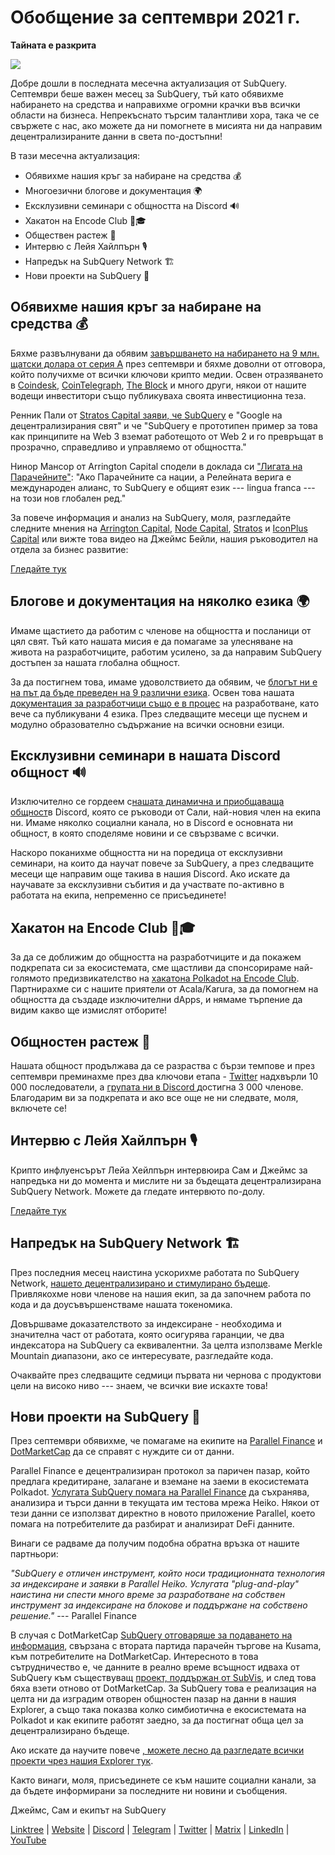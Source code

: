 # Обобщение за септември 2021 г.

**Тайната е разкрита**

![](https://miro.medium.com/max/700/1*nU7PnYFMR6MMBfccYE_Ujg.png)

Добре дошли в последната месечна актуализация от SubQuery. Септември беше важен месец за SubQuery, тъй като обявихме набирането на средства и направихме огромни крачки във всички области на бизнеса. Непрекъснато търсим талантливи хора, така че се свържете с нас, ако можете да ни помогнете в мисията ни да направим децентрализираните данни в света по-достъпни!

В тази месечна актуализация:

- Обявихме нашия кръг за набиране на средства 💰
- Многоезични блогове и документация 🌍
- Ексклузивни семинари с общността на Discord 🔊
- Хакатон на Encode Club 👩🎓
- Обществен растеж 🚀
- Интервю с Лейя Хайлпърн 🎙
- Напредък на SubQuery Network 🏗
- Нови проекти на SubQuery 🤝

## Обявихме нашия кръг за набиране на средства 💰

Бяхме развълнувани да обявим [завършването на набирането на 9 млн. щатски долара от серия А](../blogs/20210908-SubQuery-Announces-US%249-Million-Funding-Round.md) през септември и бяхме доволни от отговора, който получихме от всички ключови крипто медии. Освен отразяването в [Coindesk](https://www.coindesk.com/business/2021/09/08/subquery-gets-9m-in-series-a-to-improve-access-to-blockchain-data-on-polkadot/), [CoinTelegraph](https://cointelegraph.com/news/subquery-raises-9m-for-polkadot-data-protocol), [The Block](https://www.theblockcrypto.com/post/116915/subquery-indexing-protocol-polkadot-funding-saft) и много други, някои от нашите водещи инвеститори също публикуваха своята инвестиционна теза.

Ренник Пали от [Stratos Capital заяви, че SubQuery](https://medium.com/stratos-technologies/the-google-of-the-decentralized-world-our-investment-in-subquery-e6e7d949b00a) е "Google на децентрализирания свят" и че "SubQuery е прототипен пример за това как принципите на Web 3 вземат работещото от Web 2 и го превръщат в прозрачно, справедливо и управляемо от общността."

Нинор Мансор от Arrington Capital сподели в доклада си ["Лигата на Парачейните"](https://arringtonxrpcapital.com/2021/09/17/the-league-of-parachains-polkadot/): "Ако Парачейните са нации, а Релейната верига е международен алианс, то SubQuery е общият език --- lingua franca --- на този нов глобален ред."

За повече информация и анализ на SubQuery, моля, разгледайте следните мнения на [Arrington Capital](https://arringtonxrpcapital.com/2021/09/08/building-the-multi-chain-world-announcing-our-investment-into-subquery/), [Node Capital](https://www.node.capital/blog-posts/a-subquery-to-supercharge-your-insights), [Stratos](https://medium.com/stratos-technologies/the-google-of-the-decentralized-world-our-investment-in-subquery-e6e7d949b00a) и [IconPlus Capital](https://medium.com/@iconpluscapital/understanding-the-aggregation-of-data-in-subquery-network-investment-thesis-90fe8f6b7abe) или вижте това видео на Джеймс Бейли, нашия ръководител на отдела за бизнес развитие:

[Гледайте тук](https://youtu.be/NRn3E-ERIds)

## Блогове и документация на няколко езика 🌍

Имаме щастието да работим с членове на общността и посланици от цял свят. Тъй като нашата мисия е да помагаме за улесняване на живота на разработчиците, работим усилено, за да направим SubQuery достъпен за нашата глобална общност.

За да постигнем това, имаме удоволствието да обявим, че [блогът ни е на път да бъде преведен на 9 различни езика](https://blog.subquery.network/). Освен това нашата [документация за разработчици също е в процес](https://doc.subquery.network/) на разработване, като вече са публикувани 4 езика. През следващите месеци ще пуснем и модулно образователно съдържание на всички основни езици.

## Ексклузивни семинари в нашата Discord общност 🔊

Изключително се гордеем с[нашата динамична и приобщаваща общност](https://discord.com/invite/subquery)в Discord, която се ръководи от Сали, най-новия член на екипа ни. Имаме няколко социални канала, но в Discord е основната ни общност, в която споделяме новини и се свързваме с всички.

Наскоро поканихме общността ни на поредица от ексклузивни семинари, на които да научат повече за SubQuery, а през следващите месеци ще направим още такива в нашия Discord. Ако искате да научавате за ексклузивни събития и да участвате по-активно в работата на екипа, непременно се присъединете!

## Хакатон на Encode Club 👩🎓

За да се доближим до общността на разработчиците и да покажем подкрепата си за екосистемата, сме щастливи да спонсорираме най-голямото предизвикателство на [хакатона Polkadot на Encode Club](https://medium.com/encode-club/polkadot-hack-challenges-7cfeba1a4c0e). Партнирахме си с нашите приятели от Acala/Karura, за да помогнем на общността да създаде изключителни dApps, и нямаме търпение да видим какво ще измислят отборите!

## Общностен растеж 🚀

Нашата общност продължава да се разраства с бързи темпове и през септември преминахме през два ключови етапа - [Twitter](https://twitter.com/SubQueryNetwork) надхвърли 10 000 последователи, а [групата ни в Discord ](https://discord.com/invite/subquery)достигна 3 000 членове. Благодарим ви за подкрепата и ако все още не ни следвате, моля, включете се!

## Интервю с Лейя Хайлпърн 🎙

Крипто инфлуенсърът Лейа Хейлпърн интервюира Сам и Джеймс за напредъка ни до момента и мислите ни за бъдещата децентрализирана SubQuery Network. Можете да гледате интервюто по-долу.

[Гледайте тук](https://youtu.be/WApnpFjEofg)

## Напредък на SubQuery Network 🏗

През последния месец наистина ускорихме работата по SubQuery Network, [нашето децентрализирано и стимулирано бъдеще](../blogs/20210614-Introducing-SubQuery-Network-The-Next-Big-Step-Towards-our-Decentralised-Future.md). Привлякохме нови членове на нашия екип, за да започнем работа по кода и да доусъвършенстваме нашата токеномика.

Довършваме доказателството за индексиране - необходима и значителна част от работата, която осигурява гаранции, че два индексатора на SubQuery са еквивалентни. За целта използваме Merkle Mountain диапазони, ако се интересувате, разгледайте кода.

Очаквайте през следващите седмици първата ни чернова с продуктови цели на високо ниво --- знаем, че всички вие искахте това!

## Нови проекти на SubQuery 🤝

През септември обявихме, че помагаме на екипите на [Parallel Finance](https://parallel.fi/) и [DotMarketCap](http://www.dotmarketcap.com/) да се справят с нуждите си от данни.

Parallel Finance е децентрализиран протокол за паричен пазар, който предлага кредитиране, залагане и вземане на заеми в екосистемата Polkadot. [Услугата SubQuery помага на Parallel Finance](../customer_announcements/20210916-Parallel-Finance-is-Creating-the-next-DeFi-Platform-using-SubQuery.md) да съхранява, анализира и търси данни в текущата им тестова мрежа Heiko. Някои от тези данни се използват директно в новото приложение Parallel, което помага на потребителите да разбират и анализират DeFi данните.

Винаги се радваме да получим подобна обратна връзка от нашите партньори:

_"SubQuery е отличен инструмент, който носи традиционната технология за индексиране и заявки в Parallel Heiko. Услугата "plug-and-play" наистина ни спести много време за разработване на собствен инструмент за индексиране на блокове и поддържане на собствено решение."_ --- Parallel Finance

В случая с DotMarketCap [SubQuery отговаряше за подаването на информация](../customer_announcements/20210909-DotMarketCap-Launches-with-Support-from-SubQuery-and-SubVis.md), свързана с втората партида парачейн търгове на Kusama, към потребителите на DotMarketCap. Интересното в това сътрудничество е, че данните в реално време всъщност идваха от SubQuery към съществуващ [проект, поддържан от SubVis](https://explorer.subquery.network/subquery/subvis-io/kusama-auction), и след това бяха взети отново от DotMarketCap. За SubQuery това е реализация на целта ни да изградим отворен общностен пазар на данни в нашия Explorer, а също така показва колко симбиотична е екосистемата на Polkadot и как екипите работят заедно, за да постигнат обща цел за децентрализирано бъдеще.

Ако искате да научите повече [, можете лесно да разгледате всички проекти чрез нашия Explorer тук](https://explorer.subquery.network/).

Както винаги, моля, присъединете се към нашите социални канали, за да бъдете информирани за последните ни новини и съобщения.

Джеймс, Сам и екипът на SubQuery

[Linktree](https://linktr.ee/subquerynetwork) | [Website](https://subquery.network/) | [Discord](https://discord.com/invite/78zg8aBSMG) | [Telegram](https://t.me/subquerynetwork) | [Twitter](https://twitter.com/subquerynetwork) | [Matrix](https://matrix.to/#/#subquery:matrix.org) | [LinkedIn](https://www.linkedin.com/company/subquery) | [YouTube](https://www.youtube.com/channel/UCi1a6NUUjegcLHDFLr7CqLw)
